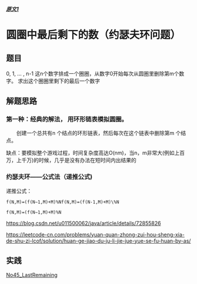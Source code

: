 
##### [原文1](https://blog.csdn.net/DERRANTCM/article/details/46798717)

# 圆圈中最后剩下的数（约瑟夫环问题）

## 题目

0, 1, … , n-1 这n个数字排成一个圈圈，从数字0开始每次从圆圏里删除第m个数字。
求出这个圈圈里剩下的最后一个数字

## 解题思路
### 第一种：经典的解法， 用环形链表模拟圆圈。
　　创建一个总共有n 个结点的环形链表，然后每次在这个链表中删除第m 个结点。

缺点：要模拟整个游戏过程，时间复杂度高达O(nm)，当n，m非常大(例如上百万，上千万)的时候，几乎是没有办法在短时间内出结果的

### 约瑟夫环——公式法（递推公式)

递推公式：
```
f(N,M)=(f(N−1,M)+M)%Nf(N,M)=(f(N-1,M)+M)\%N

f(N,M)=(f(N−1,M)+M)%N
```

<https://blog.csdn.net/u011500062/java/article/details/72855826>

<https://leetcode-cn.com/problems/yuan-quan-zhong-zui-hou-sheng-xia-de-shu-zi-lcof/solution/huan-ge-jiao-du-ju-li-jie-jue-yue-se-fu-huan-by-as/>


## 实践

[No45_LastRemaining](/algorithms-demo/src/main/java/space/pankui/coding/interviews/No45_LastRemaining.java)

